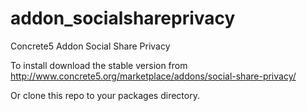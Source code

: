 addon_socialshareprivacy
========================

Concrete5 Addon Social Share Privacy

To install download the stable version from http://www.concrete5.org/marketplace/addons/social-share-privacy/

Or clone this repo to your packages directory.
